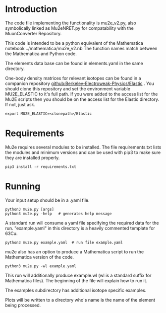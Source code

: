 # Introduction  

The code file implementing the functionality is mu2e_v2.py, also symbolically linked as Mu2eNRET.py for compatability with the MuonConverter Repository.

This  code is intended to be a python equivalent of the Mathematica notebook ../mathematica/mu2e_v2.nb
The function names match between the Mathematica and Python code.

The elements data base can be found in elements.yaml in the same directory.

One-body density matrices for relevant  isotopes can be found in a companion repository
[github:Berkeley-Electroweak-Physics/Elastic](https://github.com/Berkeley-Electroweak-Physics/Elastic) .  You should clone this repository and set the environment variable MU2E_ELASTIC to it's full path.
If you were added to the access list for the Mu2E scripts then you should be on the access list for the Elastic directory.   If not, just ask.
```
export MU2E_ELASTIC=<clonepath>/Elastic
```

# Requirements
Mu2e requires several modules to be installed.  The file
requirements.txt lists the modules and minimum versions and
can be used with pip3 to make sure they are installed properly.
```
pip3 install -r requirements.txt 
```

# Running
Your input setup should be in a <mycase>.yaml file.

```
python3 mu2e.py [args]
python3 mu2e.py -help   # generates help message
```

A standard run will consume a yaml file specifying the required
data for the run.   "example.yaml" in this directory is a heavily commented template for 63Cu.  
```
python3 mu2e.py example.yaml  # run file example.yaml
```

mu2e also has an option to produce a Mathematica script to run the Mathematica version of the code.
```
python3 mu2e.py -wl example.yaml
```
This run will additionally produce example.wl (wl is a standard suffix for Mathematica files).    The beginning of the file will
explain how to run it.


The examples subdirectory has additional isotope specific examples.

Plots will be written to a directory who's name is the name of the element being processed.
